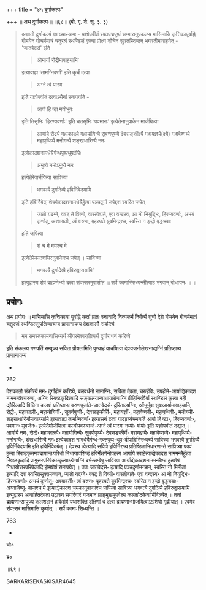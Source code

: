 +++
title = "४५ दुर्गाकल्पः"

+++
॥ अथ दुर्गाकल्पः॥ ॥६८॥ (बो. गृ. शे. सू. ३. ३) 

> अथातो दुर्गाकल्पं व्याख्यास्यामः - यज्ञोपवीतं रक्तपद्मपुष्पं सम्भारानुपकल्प्य मासिमासि कृत्तिकापूर्वाह्णे गोमयेन गोचर्ममात्रं चतुरश्रं स्थण्डिलं कृत्वा प्रोक्ष्य शौचेन सुव्रतस्तिष्ठन् भगवतीमावाहयेत् - 'जातवेदसे' इति 
>
>> ओमार्यां रौद्रीमावाहयामि' 
>
> इत्यावाह्य ‘तामग्निवर्णां' इति कूर्चं दत्वा 
>
>> अग्ने त्वं पारय
>
> इति यज्ञोपवीतं दत्वाऽथैनां स्नापयति - 
>
>> आपो हि ष्ठा मयोभुवः
>
> इति तिसृभिः 'हिरण्यवर्णाः' इति चतसृभिः ‘पवमानः' इत्येतेनानुवाकेन मार्जयित्वा 
>
>> आर्यायै रौद्र्यै महाकाळ्यै महायोगिन्यै सुवर्णपुष्प्यै देवसङ्कीर्त्यै महायज्ञयै(क्ष्यै) महावैष्णव्यै महापृथिव्यै मनोगम्यै शङ्खधारिण्यै नमः
>
> इत्येकादशनामधेयैर्गन्धपुष्पधूपदीपैः 
>
>> अमुष्यै नमोऽमुष्यै नमः
>
> इत्येतैरेवार्चयित्वा सावित्र्या 
>
>> भगवत्यै दुर्गादेव्यै हविर्निवेदयामि
>
> इति हविर्निवेद्य शेषमेकादशनामधेयैर्हुत्वा पञ्चदुर्गा जपेद्दश स्वस्ति जपेत् 
>
>> जातो यदग्ने, वषट् ते विष्णो, वास्तोष्पते, एवा वन्दस्व, आ नो नियुद्भिः, हिरण्यवर्णाः, अभयं कृणोतु, अश्वावतीः, त्वं वरुणः, बृहस्पते युवमिन्द्रश्च, स्वस्ति न इन्द्रो वृद्धश्रवाः
>
> इति जपित्वा 
>
>> शं च मे मयश्च मे
>
> इत्येतैरेकादशभिरनुवाकैश्च जपेत् । सावित्र्या 
>
>> भगवत्यै दुर्गादेव्यै हविरुद्वासयामि' 
>
> इत्युद्वास्य शेषं ब्राह्मणेभ्यो दत्वा संवत्सरमुपासीत ॥ सर्वे कामास्सिध्यन्तीत्याह भगवान् बोधायनः ॥  ॥

## प्रयोगः

अथ प्रयोगः ॥ मासिमासि कृत्तिकायां पूर्वाह्णे कर्ता प्रातः स्नानादि नित्यकर्म निर्वर्त्य शुचौ देशे गोमयेन गोचर्ममात्रं चतुरस्रं स्थण्डिलमुपलिप्याचम्य प्राणानायम्य देशकालौ संकीर्त्य 

> मम समस्तकामनासिध्यर्थं श्रीपरमेश्वरप्रीत्यर्थं दुर्गाराधनं करिष्ये

इति संकल्प्य गणपतिं सम्पूज्य सविता प्रीयतामिति पुण्याहं वाचयित्वा देवयजनोलेखनाद्यग्निं प्रतिष्ठाप्य प्राणानायम्य

-

762

देशकालौ संकीर्त्य मम॰ दुर्गाहोमं करिष्ये, बलवर्धनो नामाग्निः, सविता देवता, चरुर्हविः, उपहोमे-आर्याद्येकादश नाममन्त्रैश्चरुणा, अग्निः स्विष्टकृदित्यादि सङ्कल्प्यान्वाधायाग्रेणाग्निं व्रीहिभिर्यवैर्वा स्थण्डिलं कृत्वा मही द्यौरित्यादि विधिना कलशं प्रतिष्ठाप्य वरुणपूजांते-जातवेदसे॰ दुरितात्यग्निः, ओंभूर्भुवः सुवःआर्यामावाहयामि, रौद्री॰, महाकालीं॰, महायोगिनीं॰, सुवर्णपुष्पीं॰, देवसङ्कीर्ति॰, महायज्ञीं॰, महावैष्णवी॰, महापृथिवीं॰, मनोगमीं॰ शङ्खधारिणीमावाहयामि इत्यावाह्य तामग्निवर्णां॰ इत्यासनं दत्वा पाद्यार्घ्यचमनांते 
आपो हि ष्टा॰, हिरण्यवर्णाः॰, पवमानः सुवर्जनः॰ इत्येतैर्मार्जयित्वा वस्त्रोपवस्त्रान्ते-अग्ने त्वं पारया नव्यो॰ शंयोः इति यज्ञोपवीतं दद्यात् । आर्यायै नमः, रौद्यै॰ महाकाळ्यै॰ महायोगिन्यै॰ सुवर्णपुष्प्यै॰ देवसङ्कीर्यै॰ महायज्ञयै॰ महावैष्णव्यै॰ महापृथिव्यै॰ मनोगम्यै॰, शंखधारिण्यै नमः इत्येकादश नामधेयैर्गन्ध-रक्तपुष्प-धूप-दीपादिभिरभ्यर्च्य सावित्र्या भगवत्यै दुर्गादेव्यै हविर्निवेदयामि इति हविर्निवेदयेत् । देवस्य त्वेत्यादि सवित्रे हविर्निरुप्य प्रतिष्ठिताभिधारणान्ते सावित्र्या पक्वं हुत्वा स्विष्टकृतमवदायान्तःपरिधौ  निधायावशिष्टं हविर्मेक्षणेनोपहत्य आर्यायै स्वाहेत्याद्येकादश नाममन्त्रैर्हुत्वा स्विष्टकृदादि प्रागुत्तरपरिषेकात्कृत्वाऽग्रेणाग्निं दर्भस्तम्बेषु सावित्र्या आर्याद्येकादशनाममन्त्रैश्च हुतशेषं निधायोत्तरपरिषेकादि होमशेषं समापयेत् । ततः जातवेदसे॰ इत्यादि पञ्चदुर्गामन्त्रान्, स्वस्ति नो मिमीतां इत्यादि दश स्वस्तिसूक्तमन्त्रान्, जातो यदग्ने॰ वषट् ते विष्णो॰ वास्तोष्पते॰ एवा वन्दस्व॰ आ नो नियुद्भिः॰ हिरण्यवर्णाः॰ अभयं कृणोतु॰ अश्वावतीः॰ त्वं वरुणः॰ बृहस्पते युवमिन्द्रश्च॰ स्वस्ति न इन्द्रो वृद्धश्रवाः॰ अग्नाविष्णू॰ वाजश्च मे इत्याद्येकादश चमकानुवाकांश्च जपित्वा सावित्र्या भगवत्यै दुर्गादेव्यै हविरुद्वासयामि इत्युद्वास्य आवाहितदेवता उद्वास्य सपरिवारं यजमानं प्राङ्मुखमुपवेश्य कलशोदकेनाभिषिञ्चेत् ॥ ततो ब्राह्मणान्सम्पूज्य कलशदानं हविःशेषं यथाशक्ति दक्षिणां च दत्वा ब्राह्मणान्भोजयित्वाऽऽशिषो गृह्णीयात् । एवमेव संवत्सरं मासिमासि कुर्यात् । सर्वे कामाः सिध्यन्ति ॥

763

-

चो०

ब्र०

॥६९॥

SARKARISEKASKISAR4645